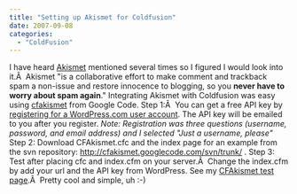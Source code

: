 ```yaml
---
title: "Setting up Akismet for Coldfusion"
date: 2007-09-08
categories: 
  - "ColdFusion"
---
```


I have heard [Akismet](http://Akismet.com) mentioned several times so I figured I would look into it.Â  Akismet "is a collaborative effort to make comment and trackback spam a non-issue and restore innocence to blogging, so you **never have to worry about spam again**." Integrating Akismet with Coldfusion was easy using [cfakismet](http://code.google.com/p/cfakismet/source) from Google Code. Step 1:Â  You can get a free API key by [registering for a WordPress.com user account](http://wordpress.com/signup/). The API key will be emailed to you after you register. _Note: Registration was three questions (username, password, and email address) and I selected "Just a username, please"_ Step 2: Download CFAkismet.cfc and the index page for an example from the svn repository: http://cfakismet.googlecode.com/svn/trunk/ . Step 3: Test after placing cfc and index.cfm on your server.Â  Change the index.cfm by add your url and the API key from WordPress. See my [CFAkismet test page](/akismet.cfm).Â  Pretty cool and simple, uh :-)
